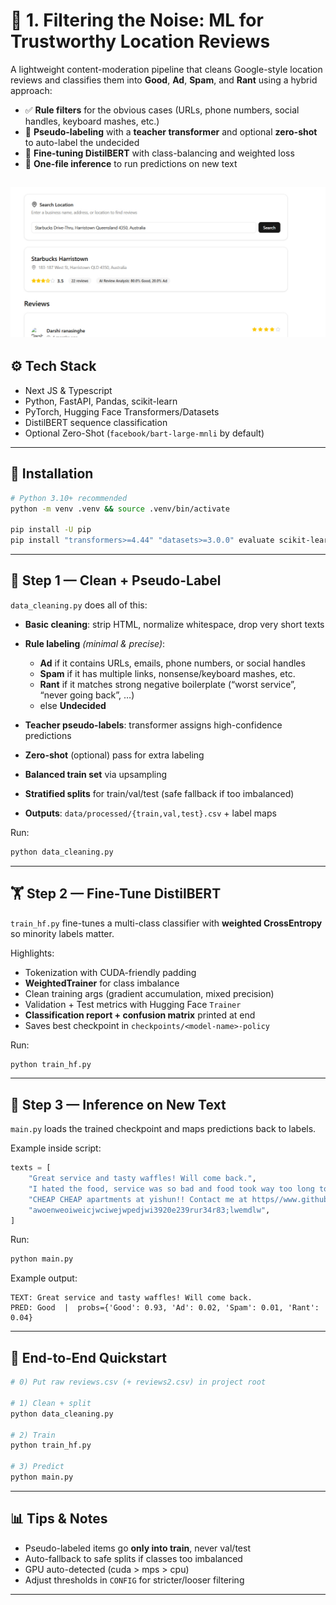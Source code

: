
# 🎯 1. Filtering the Noise: ML for Trustworthy Location Reviews

A lightweight content-moderation pipeline that cleans Google-style location reviews and classifies them into **Good**, **Ad**, **Spam**, and **Rant** using a hybrid approach:

* ✅ **Rule filters** for the obvious cases (URLs, phone numbers, social handles, keyboard mashes, etc.)
* 🧠 **Pseudo-labeling** with a **teacher transformer** and optional **zero-shot** to auto-label the undecided
* 🤖 **Fine-tuning DistilBERT** with class-balancing and weighted loss
* 🚀 **One-file inference** to run predictions on new text

![Image](image.png)
---

## ⚙️ Tech Stack
* Next JS & Typescript
* Python, FastAPI, Pandas, scikit-learn
* PyTorch, Hugging Face Transformers/Datasets
* DistilBERT sequence classification
* Optional Zero-Shot (`facebook/bart-large-mnli` by default)


---

## 🔧 Installation

```bash
# Python 3.10+ recommended
python -m venv .venv && source .venv/bin/activate

pip install -U pip
pip install "transformers>=4.44" "datasets>=3.0.0" evaluate scikit-learn torch pandas numpy
```

---

## 🚿 Step 1 — Clean + Pseudo-Label

`data_cleaning.py` does all of this:

* **Basic cleaning**: strip HTML, normalize whitespace, drop very short texts
* **Rule labeling** *(minimal & precise)*:

  * **Ad** if it contains URLs, emails, phone numbers, or social handles
  * **Spam** if it has multiple links, nonsense/keyboard mashes, etc.
  * **Rant** if it matches strong negative boilerplate (“worst service”, “never going back”, …)
  * else **Undecided**
* **Teacher pseudo-labels**: transformer assigns high-confidence predictions
* **Zero-shot** (optional) pass for extra labeling
* **Balanced train set** via upsampling
* **Stratified splits** for train/val/test (safe fallback if too imbalanced)
* **Outputs**: `data/processed/{train,val,test}.csv` + label maps

Run:

```bash
python data_cleaning.py
```

---

## 🏋️ Step 2 — Fine-Tune DistilBERT

`train_hf.py` fine-tunes a multi-class classifier with **weighted CrossEntropy** so minority labels matter.

Highlights:

* Tokenization with CUDA-friendly padding
* **WeightedTrainer** for class imbalance
* Clean training args (gradient accumulation, mixed precision)
* Validation + Test metrics with Hugging Face `Trainer`
* **Classification report + confusion matrix** printed at end
* Saves best checkpoint in `checkpoints/<model-name>-policy`

Run:

```bash
python train_hf.py
```

---

## 🔮 Step 3 — Inference on New Text

`main.py` loads the trained checkpoint and maps predictions back to labels.

Example inside script:

```python
texts = [
    "Great service and tasty waffles! Will come back.",
    "I hated the food, service was so bad and food took way too long to come",
    "CHEAP CHEAP apartments at yishun!! Contact me at https//www.github.com",
    "awoenweoiweicjwciwejwpedjwi3920e239rur34r83;lwemdlw",
]
```

Run:

```bash
python main.py
```

Example output:

```
TEXT: Great service and tasty waffles! Will come back.
PRED: Good  |  probs={'Good': 0.93, 'Ad': 0.02, 'Spam': 0.01, 'Rant': 0.04}
```

---

## 🧭 End-to-End Quickstart

```bash
# 0) Put raw reviews.csv (+ reviews2.csv) in project root

# 1) Clean + split
python data_cleaning.py

# 2) Train
python train_hf.py

# 3) Predict
python main.py
```

---

## 📊 Tips & Notes

* Pseudo-labeled items go **only into train**, never val/test
* Auto-fallback to safe splits if classes too imbalanced
* GPU auto-detected (cuda > mps > cpu)
* Adjust thresholds in `CONFIG` for stricter/looser filtering

---







